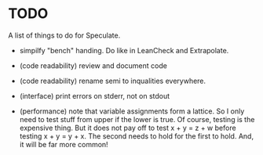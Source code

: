 TODO
====

A list of things to do for Speculate.

* simpilfy "bench" handing.  Do like in LeanCheck and Extrapolate.

* (code readability) review and document code

* (code readability) rename semi to inqualities everywhere.

* (interface) print errors on stderr, not on stdout

* (performance) note that variable assignments form a lattice.  So I only
  need to test stuff from upper if the lower is true.  Of course, testing is
  the expensive thing.  But it does not pay off to test x + y = z + w before
  testing x + y = y + x.  The second needs to hold for the first to hold.  And,
  it will be far more common!
